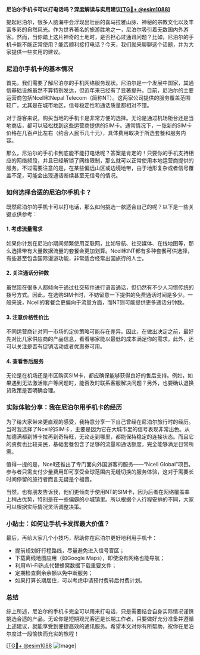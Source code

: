 **尼泊尔手机卡可以打电话吗？深度解读与实用建议[[TG💪+ @esim1088](https://t.me/s/esim1088)]**

提起尼泊尔，很多人脑海中会浮现出壮丽的喜马拉雅山脉、神秘的宗教文化以及丰富多彩的自然风光。作为世界著名的旅游胜地之一，尼泊尔吸引着无数国内外游客。然而，当你踏上这片神奇的土地时，是否担心过通讯问题？比如，尼泊尔的手机卡能不能正常使用？能否顺利接打电话？今天，我们就来聊聊这个话题，并为大家提供一些实用的建议。

### 尼泊尔手机卡的基本情况

首先，我们需要了解尼泊尔的手机网络服务现状。尼泊尔是一个发展中国家，其通信基础设施虽然不算特别发达，但近年来已经有了显著提升。目前，尼泊尔的主要运营商包括Ncell和Nepal Telecom（简称NT）。这两家公司提供的服务覆盖范围较广，尤其是在城市地区，信号稳定性和通话质量都相对不错。

对于游客来说，购买当地的手机卡是非常方便的选择。无论是通过机场柜台还是当地商店，都可以轻松找到这些运营商提供的SIM卡。通常情况下，一张新的SIM卡价格在几百卢比左右（约合人民币几十元），具体费用取决于所选套餐和服务内容。

那么，尼泊尔的手机卡到底能不能打电话呢？答案是肯定的！只要你的手机支持相应的网络频段，并且已经解锁了网络限制，那么就可以正常使用本地运营商提供的服务。不过需要注意的是，在某些偏远山区或边境地带，由于地形复杂或者信号覆盖不足，可能会出现通话断续甚至无信号的情况。

### 如何选择合适的尼泊尔手机卡？

既然尼泊尔的手机卡可以打电话，那么如何挑选一款适合自己的呢？以下是一些关键点供参考：

#### 1. **考虑流量需求**
如果你计划在尼泊尔期间频繁使用互联网，比如导航、社交媒体、在线地图等，那么选择带有大量数据流量的套餐会更加划算。Ncell和NT都有多种套餐可供选择，有些甚至包含国际漫游功能，非常适合经常出国旅行的人士。

#### 2. **关注通话分钟数**
虽然现在很多人都倾向于通过社交软件进行语音通话，但仍然有不少人习惯传统的拨号方式。因此，在选购SIM卡时，不妨留意一下提供的免费通话时间是多少。一般来说，Ncell的套餐会更偏向于流量方面，而NT则可能提供更多通话分钟数。

#### 3. **注意价格性价比**
不同运营商针对同一市场的定价策略可能存在差异。因此，在做出决定之前，最好先对比几家供应商的产品信息，看看哪家能以最低的成本满足你的需求。此外，还可以关注是否有促销活动或者优惠券可用。

#### 4. **查看售后服务**
无论是在机场还是市区购买SIM卡，都应确保能够获得良好的售后支持。例如，如果遇到无法激活账户等问题时，能否及时联系客服解决问题？另外，也要确认退换货政策是否明确合理。

### 实际体验分享：我在尼泊尔用手机卡的经历

为了给大家带来更直观的感受，我特意分享一下自己曾经在尼泊尔旅行时的经历。当时我选择了Ncell的SIM卡，主要是因为它在大城市里的信号表现非常出色。从加德满都到博卡拉再到奇特旺，无论走到哪里，都能保持稳定的连接状态。而且它的资费也比较亲民，基础套餐包含了足够的流量和通话额度，完全能够满足日常所需。

值得一提的是，Ncell还推出了专门面向外国游客的服务——“Ncell Global”项目。参与者只需支付少量费用即可享受全球范围内无缝切换的服务体验，这对于需要长时间停留的旅行者而言无疑是个福音。

当然，也有朋友告诉我，他们更倾向于使用NT的SIM卡，因为后者在网络覆盖率上稍占优势，特别是在一些偏僻的小城镇里。所以根据个人行程安排的不同，大家可以根据实际情况灵活调整决策。

### 小贴士：如何让手机卡发挥最大价值？

最后，再给大家几个小技巧，帮助你在尼泊尔更好地利用手机卡：

- 提前规划好行程路线，尽量避免进入信号盲区；
- 下载离线地图应用（如Google Maps），即使没有网络也能导航；
- 利用Wi-Fi热点代替蜂窝数据下载重要文件；
- 定期检查剩余余额以免中断服务；
- 如果打算长期居住，可以考虑申请预付费转后付费计划。

### 总结

综上所述，尼泊尔的手机卡完全可以用来打电话，只是需要结合自身实际情况谨慎挑选合适的产品。无论你是短期观光客还是长期工作者，只要做好充分准备并遵循上述建议，就能享受到便捷高效的通讯服务。希望本文对你有所帮助，祝你在尼泊尔度过一段愉快而充实的旅程！

[[TG💪+ @esim1088](https://t.me/s/esim1088) ![Image](https://i.postimg.cc/4NQfJmqS/Snipaste-2025-05-13-00-14-12.png)]
